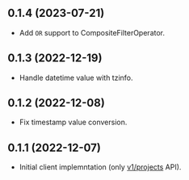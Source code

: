 ## 0.1.4 (2023-07-21)

- Add `OR` support to CompositeFilterOperator.


## 0.1.3 (2022-12-19)

- Handle datetime value with tzinfo.


## 0.1.2 (2022-12-08)

- Fix timestamp value conversion.


## 0.1.1 (2022-12-07)

- Initial client implemntation (only [v1/projects](https://cloud.google.com/datastore/docs/reference/data/rest/v1/projects) API).
